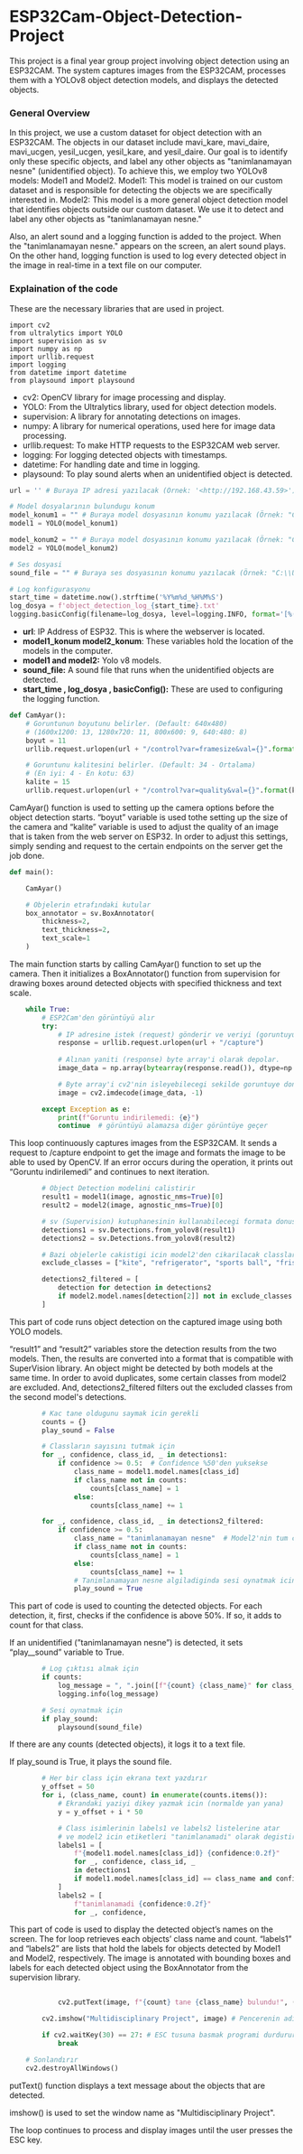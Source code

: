 # ESP32Cam-Object-Detection-Project

This project is a final year group project involving object detection using an ESP32CAM. The system captures images from the ESP32CAM, processes them with a YOLOv8 object detection models, and displays the detected objects.

### General Overview

In this project, we use a custom dataset for object detection with an ESP32CAM. The objects in our dataset include mavi_kare, mavi_daire, mavi_ucgen, yesil_ucgen, yesil_kare, and yesil_daire. Our goal is to identify only these specific objects, and label any other objects as "tanimlanamayan nesne" (unidentified object). To achieve this, we employ two YOLOv8 models: Model1 and Model2.
Model1: This model is trained on our custom dataset and is responsible for detecting the objects we are specifically interested in.
Model2: This model is a more general object detection model that identifies objects outside our custom dataset. We use it to detect and label any other objects as "tanimlanamayan nesne."

Also, an alert sound and a logging function is added to the project. When the "tanimlanamayan nesne." appears on the screen, an alert sound plays. On the other hand, logging function is used to log every detected object in the image in real-time in a text file on our computer.

### Explaination of the code

These are the necessary libraries that are used in project.

```
import cv2
from ultralytics import YOLO
import supervision as sv
import numpy as np
import urllib.request
import logging
from datetime import datetime
from playsound import playsound

```

- cv2: OpenCV library for image processing and display.
- YOLO: From the Ultralytics library, used for object detection models.
- supervision: A library for annotating detections on images.
- numpy: A library for numerical operations, used here for image data processing.
- urllib.request: To make HTTP requests to the ESP32CAM web server.
- logging: For logging detected objects with timestamps.
- datetime: For handling date and time in logging.
- playsound: To play sound alerts when an unidentified object is detected.

```python
url = '' # Buraya IP adresi yazılacak (Örnek: '<http://192.168.43.59>')

# Model dosyalarının bulundugu konum
model_konum1 = "" # Buraya model dosyasının konumu yazılacak (Örnek: "C:\\\\Users\\\\Documents\\\\multi-proje\\\\yolo_models\\\\yvm-model.pt")
model1 = YOLO(model_konum1)

model_konum2 = "" # Buraya model dosyasının konumu yazılacak (Örnek: "C:\\\\Users\\\\Documents\\\\multi-proje\\\\yolo_model\\\\yolov8l.pt")
model2 = YOLO(model_konum2)

# Ses dosyasi
sound_file = "" # Buraya ses dosyasının konumu yazılacak (Örnek: "C:\\Users\\Documents\\multi-proje\\nesne-taninmadi.mp3")

# Log konfigurasyonu
start_time = datetime.now().strftime('%Y%m%d_%H%M%S')
log_dosya = f'object_detection_log_{start_time}.txt'
logging.basicConfig(filename=log_dosya, level=logging.INFO, format='[%(asctime)s] - %(message)s', datefmt='%d.%m.%Y - %H:%M')
```

- **url**: IP Address of ESP32. This is where the webserver is located.
- **model1_konum model2_konum**: These variables hold the location of the models in the computer.
- **model1 and model2:** Yolo v8 models.
- **sound_file:** A sound file that runs when the unidentified objects are detected.
- **start_time , log_dosya , basicConfig():** These are used to configuring the logging function.

```python
def CamAyar():
    # Goruntunun boyutunu belirler. (Default: 640x480)
    # (1600x1200: 13, 1280x720: 11, 800x600: 9, 640:480: 8)
    boyut = 11
    urllib.request.urlopen(url + "/control?var=framesize&val={}".format(boyut))

    # Goruntunu kalitesini belirler. (Default: 34 - Ortalama)
    # (En iyi: 4 - En kotu: 63)
    kalite = 15
    urllib.request.urlopen(url + "/control?var=quality&val={}".format(kalite))

```

CamAyar() function is used to setting up the camera options before the object detection starts. “boyut” variable is used tothe setting up the size of the camera and “kalite” variable is used to  adjust the quality of an image that is taken from the web server on ESP32. In order to adjust this settings, simply sending and request to the certain endpoints on the server get the job done.

```python
def main():

    CamAyar()

    # Objelerin etrafındaki kutular
    box_annotator = sv.BoxAnnotator(
        thickness=2,
        text_thickness=2,
        text_scale=1
    )
```

The main function starts by calling CamAyar() function to set up the camera. Then it initializes a BoxAnnotator() function from supervision for drawing boxes around detected objects with specified thickness and text scale.

```python
    while True:
        # ESP2Cam'den görüntüyü alır
        try:
            # IP adresine istek (request) gönderir ve veriyi (goruntuyu) alır.
            response = urllib.request.urlopen(url + "/capture") 
            
            # Alınan yaniti (response) byte array'i olarak depolar.
            image_data = np.array(bytearray(response.read()), dtype=np.uint8)

            # Byte array'i cv2'nin isleyebilecegi sekilde goruntuye donusturur.
            image = cv2.imdecode(image_data, -1) 

        except Exception as e:
            print(f"Goruntu indirilemedi: {e}")
            continue  # görüntüyü alamazsa diğer görüntüye geçer
```

This loop continuously captures images from the ESP32CAM. It sends a request to /capture endpoint to get the image and formats the image to be able to used by OpenCV. If an error occurs during the operation, it prints out “Goruntu indirilemedi” and continues to next iteration.

```python
        # Object Detection modelini calistirir
        result1 = model1(image, agnostic_nms=True)[0]
        result2 = model2(image, agnostic_nms=True)[0]

        # sv (Supervision) kutuphanesinin kullanabilecegi formata donusturur
        detections1 = sv.Detections.from_yolov8(result1)
        detections2 = sv.Detections.from_yolov8(result2)

        # Bazi objelerle cakistigi icin model2'den cikarilacak classlari tutan list
        exclude_classes = ["kite", "refrigerator", "sports ball", "frisbee"]

        detections2_filtered = [
            detection for detection in detections2
            if model2.model.names[detection[2]] not in exclude_classes
        ]

```

This part of code runs object detection on the captured image using both YOLO models.

“result1” and “result2” variables store the detection results from the two models. Then, the results are converted into a format that is compatible with SuperVision library. An object might be detected by both models at the same time. In order to avoid duplicates, some certain classes from model2 are excluded. And, detections2_filtered filters out the excluded classes from the second model's detections.

```python
        # Kac tane oldugunu saymak icin gerekli
        counts = {}
        play_sound = False

        # Classların sayısını tutmak için
        for _, confidence, class_id, _ in detections1:
            if confidence >= 0.5:  # Confidence %50'den yuksekse
                class_name = model1.model.names[class_id]
                if class_name not in counts:
                    counts[class_name] = 1
                else:
                    counts[class_name] += 1

        for _, confidence, class_id, _ in detections2_filtered:
            if confidence >= 0.5: 
                class_name = "tanimlanamayan nesne"  # Model2'nin tum classlarini "tanimlanamayan nesne" olarak degistir
                if class_name not in counts:
                    counts[class_name] = 1
                else:
                    counts[class_name] += 1
                # Tanimlanamayan nesne algiladiginda sesi oynatmak icin
                play_sound = True
```

This part of code is used to counting the detected objects. For each detection, it, first, checks if the confidence is above 50%. If so, it adds to count for that class.

If an unidentified (”tanimlanamayan nesne”) is detected, it sets “play__sound” variable to True.

```python
        # Log çıktısı almak için
        if counts:
            log_message = ", ".join([f"{count} {class_name}" for class_name, count in counts.items()])
            logging.info(log_message)

        # Sesi oynatmak için
        if play_sound:
            playsound(sound_file)
```

If there are any counts (detected objects), it logs it to a text file. 

If play_sound is True, it plays the sound file.

```python
        # Her bir class için ekrana text yazdırır
        y_offset = 50
        for i, (class_name, count) in enumerate(counts.items()):
            # Ekrandaki yaziyi dikey yazmak icin (normalde yan yana)
            y = y_offset + i * 50

            # Class isimlerinin labels1 ve labels2 listelerine atar
            # ve model2 icin etiketleri "tanimlanamadi" olarak degistirir
            labels1 = [
                f"{model1.model.names[class_id]} {confidence:0.2f}"
                for _, confidence, class_id, _
                in detections1
                if model1.model.names[class_id] == class_name and confidence >= 0.5
            ]
            labels2 = [
                f"tanimlanamadi {confidence:0.2f}"
                for _, confidence,

```

This part of code is used to display the detected object’s names on the screen. The for loop retrieves each objects’ class name and count. “labels1” and “labels2” are lists that hold the labels for objects detected by Model1 and Model2, respectively. 
The image is annotated with bounding boxes and labels for each detected object using the BoxAnnotator from the supervision library.

```python
	
            cv2.putText(image, f"{count} tane {class_name} bulundu!", (50, y), cv2.FONT_HERSHEY_SIMPLEX, 1, (0, 255, 0), 2, cv2.LINE_AA)

        cv2.imshow("Multidisciplinary Project", image) # Pencerenin adi

        if cv2.waitKey(30) == 27: # ESC tusuna basmak programi durdurur
            break

    # Sonlandırır
    cv2.destroyAllWindows()
```

putText() function displays a text message about the objects that are detected.

imshow() is used to set the window name as "Multidisciplinary Project".

The loop continues to process and display images until the user presses the ESC key.
